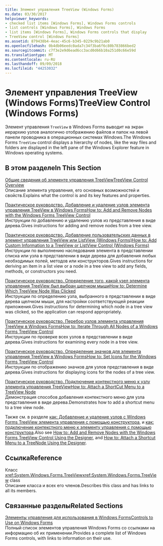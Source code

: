 ```yaml
---
title: Элемент управления TreeView (Windows Forms)
ms.date: 03/30/2017
helpviewer_keywords:
- checked list items [Windows Forms], Windows Forms controls
- list controls [Windows Forms], Windows Forms
- list items [Windows Forms], Windows Forms controls that display
- TreeView control [Windows Forms]
ms.assetid: 879438b4-4eac-45c6-b345-0229c9b21ab0
ms.openlocfilehash: 0b4db06eedc0ada7c34f3ba6f6c80b783866bed2
ms.sourcegitcommit: c7f3e2e9d6ead6cc3acd0d66b10a251d0c66e59d
ms.translationtype: MT
ms.contentlocale: ru-RU
ms.lasthandoff: 09/09/2018
ms.locfileid: "44253032"
---
```

# <a name="treeview-control-windows-forms"></a><span data-ttu-id="690fc-102">Элемент управления TreeView (Windows Forms)</span><span class="sxs-lookup"><span data-stu-id="690fc-102">TreeView Control (Windows Forms)</span></span>
<span data-ttu-id="690fc-103">Элемент управления `TreeView` в Windows Forms выводит на экран иерархию узлов аналогично отображению файлов и папок на левой панели проводника в операционных системах Windows.</span><span class="sxs-lookup"><span data-stu-id="690fc-103">The Windows Forms `TreeView` control displays a hierarchy of nodes, like the way files and folders are displayed in the left pane of the Windows Explorer feature in Windows operating systems.</span></span>  
  
## <a name="in-this-section"></a><span data-ttu-id="690fc-104">В этом разделе</span><span class="sxs-lookup"><span data-stu-id="690fc-104">In This Section</span></span>  
 [<span data-ttu-id="690fc-105">Общие сведения об элементе управления TreeView</span><span class="sxs-lookup"><span data-stu-id="690fc-105">TreeView Control Overview</span></span>](../../../../docs/framework/winforms/controls/treeview-control-overview-windows-forms.md)  
 <span data-ttu-id="690fc-106">Описание элемента управления, его основных возможностей и свойств.</span><span class="sxs-lookup"><span data-stu-id="690fc-106">Explains what the control is and its key features and properties.</span></span>  
  
 [<span data-ttu-id="690fc-107">Практическое руководство. Добавление и удаление узлов элемента управления TreeView в Windows Forms</span><span class="sxs-lookup"><span data-stu-id="690fc-107">How to: Add and Remove Nodes with the Windows Forms TreeView Control</span></span>](../../../../docs/framework/winforms/controls/how-to-add-and-remove-nodes-with-the-windows-forms-treeview-control.md)  
 <span data-ttu-id="690fc-108">Инструкции по добавлению и удалению узлов из представления в виде дерева.</span><span class="sxs-lookup"><span data-stu-id="690fc-108">Gives instructions for adding and remove nodes from a tree view.</span></span>  
  
 [<span data-ttu-id="690fc-109">Практическое руководство. Добавление пользовательских данных в элемент управления TreeView или ListView (Windows Forms)</span><span class="sxs-lookup"><span data-stu-id="690fc-109">How to: Add Custom Information to a TreeView or ListView Control (Windows Forms)</span></span>](../../../../docs/framework/winforms/controls/add-custom-information-to-a-treeview-or-listview-control-wf.md)  
 <span data-ttu-id="690fc-110">Инструкции по выполнению наследования элемента в представлении списка или узла в представлении в виде дерева для добавления любых необходимых полей, методов или конструкторов.</span><span class="sxs-lookup"><span data-stu-id="690fc-110">Gives instructions for deriving an item in a list view or a node in a tree view to add any fields, methods, or constructors you need.</span></span>  
  
 [<span data-ttu-id="690fc-111">Практическое руководство. Определение того, какой узел элемента управления TreeView был выбран щелчком мыши</span><span class="sxs-lookup"><span data-stu-id="690fc-111">How to: Determine Which TreeView Node Was Clicked</span></span>](../../../../docs/framework/winforms/controls/how-to-determine-which-treeview-node-was-clicked-windows-forms.md)  
 <span data-ttu-id="690fc-112">Инструкции по определению узла, выбранного в представлении в виде дерева щелчком мыши, для настройки соответствующей реакции приложения.</span><span class="sxs-lookup"><span data-stu-id="690fc-112">Gives instructions for determining which node in a tree view was clicked, so the application can respond appropriately.</span></span>  
  
 [<span data-ttu-id="690fc-113">Практическое руководство. Перебор узлов элемента управления TreeView в Windows Forms</span><span class="sxs-lookup"><span data-stu-id="690fc-113">How to: Iterate Through All Nodes of a Windows Forms TreeView Control</span></span>](how-to-iterate-through-all-nodes-of-a-windows-forms-treeview-control.md)  
 <span data-ttu-id="690fc-114">Инструкции по проверке всех узлов в представлении в виде дерева.</span><span class="sxs-lookup"><span data-stu-id="690fc-114">Gives instructions for examining every node in a tree view.</span></span>  
  
 [<span data-ttu-id="690fc-115">Практическое руководство. Определение значков для элемента управления TreeView в Windows Forms</span><span class="sxs-lookup"><span data-stu-id="690fc-115">How to: Set Icons for the Windows Forms TreeView Control</span></span>](how-to-set-icons-for-the-windows-forms-treeview-control.md)  
 <span data-ttu-id="690fc-116">Инструкции по отображению значков для узлов представления в виде дерева.</span><span class="sxs-lookup"><span data-stu-id="690fc-116">Gives instructions for displaying icons for the nodes of a tree view.</span></span>  
  
 [<span data-ttu-id="690fc-117">Практическое руководство. Подключение контекстного меню к узлу элемента управления TreeView</span><span class="sxs-lookup"><span data-stu-id="690fc-117">How to: Attach a ShortCut Menu to a TreeView Node</span></span>](../../../../docs/framework/winforms/controls/how-to-attach-a-shortcut-menu-to-a-treeview-node.md)  
 <span data-ttu-id="690fc-118">Демонстрация способов добавления контекстного меню для узла представления в виде дерева.</span><span class="sxs-lookup"><span data-stu-id="690fc-118">Demonstrates how to add a shortcut menu to a tree view node.</span></span>  

<span data-ttu-id="690fc-119">Также см. в разделе [как: Добавление и удаление узлов с Windows Forms TreeView элемента управления с помощью конструктора](add-and-remove-nodes-with-wf-treeview-control-using-the-designer.md), и [как: подключение контекстного меню к элементу управления с помощью конструктора](how-to-attach-a-shortcut-menu-to-a-treenode-using-the-designer.md).</span><span class="sxs-lookup"><span data-stu-id="690fc-119">Also see [How to: Add and Remove Nodes with the Windows Forms TreeView Control Using the Designer](add-and-remove-nodes-with-wf-treeview-control-using-the-designer.md), and [How to: Attach a Shortcut Menu to a TreeNode Using the Designer](how-to-attach-a-shortcut-menu-to-a-treenode-using-the-designer.md).</span></span>  
  
## <a name="reference"></a><span data-ttu-id="690fc-120">Ссылка</span><span class="sxs-lookup"><span data-stu-id="690fc-120">Reference</span></span>  
 <span data-ttu-id="690fc-121">Класс <xref:System.Windows.Forms.TreeView></span><span class="sxs-lookup"><span data-stu-id="690fc-121"><xref:System.Windows.Forms.TreeView> class</span></span>  
 <span data-ttu-id="690fc-122">Описание класса и всех его членов.</span><span class="sxs-lookup"><span data-stu-id="690fc-122">Describes this class and has links to all its members.</span></span>  
  
## <a name="related-sections"></a><span data-ttu-id="690fc-123">Связанные разделы</span><span class="sxs-lookup"><span data-stu-id="690fc-123">Related Sections</span></span>  
 [<span data-ttu-id="690fc-124">Элементы управления для использования в Windows Forms</span><span class="sxs-lookup"><span data-stu-id="690fc-124">Controls to Use on Windows Forms</span></span>](../../../../docs/framework/winforms/controls/controls-to-use-on-windows-forms.md)  
 <span data-ttu-id="690fc-125">Полный список элементов управления Windows Forms со ссылками на информацию об их применении.</span><span class="sxs-lookup"><span data-stu-id="690fc-125">Provides a complete list of Windows Forms controls, with links to information on their use.</span></span>
